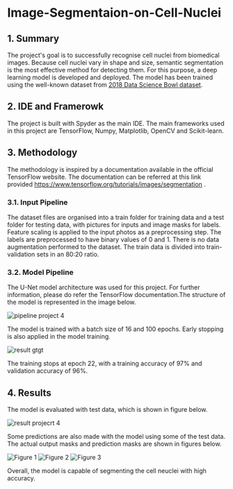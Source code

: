 # Image-Segmentaion-on-Cell-Nuclei

## 1. Summary
The project's goal is to successfully recognise cell nuclei from biomedical images. Because cell nuclei vary in shape and size, semantic segmentation is the most effective method for detecting them. For this purpose, a deep learning model is developed and deployed. The model has been trained using the well-known dataset from [2018 Data Science Bowl dataset](https://www.kaggle.com/c/data-science-bowl-2018).

## 2. IDE and Framerowk
The project is built with Spyder as the main IDE. The main frameworks used in this project are TensorFlow, Numpy, Matplotlib, OpenCV and Scikit-learn.

## 3. Methodology
The methodology is inspired by a documentation available in the official TensorFlow website. The documentation can be referred at this link provided https://www.tensorflow.org/tutorials/images/segmentation .

### 3.1. Input Pipeline
The dataset files are organised into a train folder for training data and a test folder for testing data, with pictures for inputs and image masks for labels. Feature scaling is applied to the input photos as a preprocessing step. The labels are preprocessed to have binary values of 0 and 1. There is no data augmentation performed to the dataset. The train data is divided into train-validation sets in an 80:20 ratio.

### 3.2. Model Pipeline
The U-Net model architecture was used for this project. For further information, please do refer the TensorFlow documentation.The structure of the model is represented in the image below.

![pipeline project 4](https://user-images.githubusercontent.com/76200485/167092588-06940be6-75c5-4018-8af2-8834c5396079.png)

The model is trained with a batch size of 16 and 100 epochs. Early stopping is also applied in the model training. 

![result gtgt](https://user-images.githubusercontent.com/76200485/167093419-40fe4790-222a-4aa3-8f73-07521211e8f4.jpg)

The training stops at epoch 22, with a training accuracy of 97% and validation accuracy of 96%. 

## 4. Results
The model is evaluated with test data, which is shown in figure below.

![result projecrt 4](https://user-images.githubusercontent.com/76200485/167093536-3f6f93d7-66aa-44ef-82b1-2b606a7bc327.jpg)


Some predictions are also made with the model using some of the test data. The actual output masks and prediction masks are shown in figures below.

![Figure 1](https://user-images.githubusercontent.com/76200485/167093714-19c8d618-c6f2-4bca-9660-4f7d94def5c6.png)
![Figure 2](https://user-images.githubusercontent.com/76200485/167093734-9dbf84f6-8750-4d58-a7f9-63012ca0e399.png)
![Figure 3](https://user-images.githubusercontent.com/76200485/167093759-984bea31-87bd-46e3-8322-45d21d78814e.png)


Overall, the model is capable of segmenting the cell neuclei with high accuracy.
